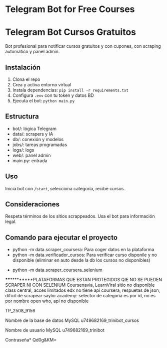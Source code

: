 # Telegram Bot for Free Courses

# Telegram Bot Cursos Gratuitos

Bot profesional para notificar cursos gratuitos y con cupones, con scraping automático y panel admin.

## Instalación

1. Clona el repo
2. Crea y activa entorno virtual
3. Instala dependencias: `pip install -r requirements.txt`
4. Configura `.env` con tu token y datos BD
5. Ejecuta el bot: `python main.py`

## Estructura

- bot/: lógica Telegram
- data/: scrapers y IA
- db/: conexión y modelos
- jobs/: tareas programadas
- logs/: logs
- web/: panel admin
- main.py: entrada

## Uso

Inicia bot con `/start`, selecciona categoría, recibe cursos.

## Consideraciones

Respeta términos de los sitios scrappeados. Usa el bot para información legal.

## Comando para ejecutar el proyecto

- python -m data.scraper_coursera: Para coger datos en la plataforma
- python -m data.verificador_cursos: Para verificar curso disponile y no disponible (eliminar en auto desde la db los cursos no disponibles)

* python -m data.scraper_coursera_selenium

**\*\***\*\*\***\*\***PLATAFORMAS QUE ESTAN PROTEGIDOS QIE NO SE PUEDEN SCRAPER NI CON SELENIUM
Coursenavia,
LearnViral sitio no disponible
class central, acces limitados
edx no tiene api
coursera, respuetas de json, dificil de scrapear
saylor academy: selector de categoria es por id, no es por nombre
open who, api no disponible

TP_2508_9156

Nombre de la base de datos MySQL
u749682169_trinibot_cursos

Nombre de usuario MySQL
u749682169_trinibot

Contraseña\* Qd0g&KM=
